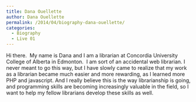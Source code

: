 ```yaml
---
title: Dana Ouellette
author: Dana Ouellette
permalink: /2014/04/biography-dana-ouellette/
categories:
  - Biography
  - Live 01
---
```

Hi there.  My name is Dana and I am a librarian at Concordia University College of Alberta in Edmonton.  I am sort of an accidental web librarian. I never meant to go this way, but I have slowly came to realize that my work as a librarian became much easier and more rewarding, as I learned more PHP and javascript. And I really believe this is the way librarianship is going, and programming skills are becoming increasingly valuable in the field, so I want to help my fellow librarians develop these skills as well.
